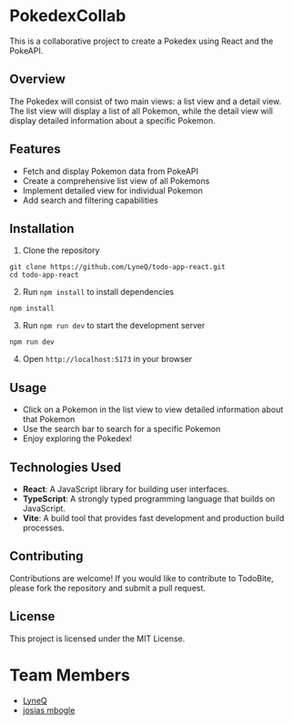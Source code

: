 # PokedexCollab
This is a collaborative project to create a Pokedex using React and the PokeAPI.

## Overview
The Pokedex will consist of two main views: a list view and a detail view. The list view will display a list of all Pokemon, while the detail view will display detailed information about a specific Pokemon.

## Features
- Fetch and display Pokemon data from PokeAPI
- Create a comprehensive list view of all Pokemons
- Implement detailed view for individual Pokemon
- Add search and filtering capabilities

## Installation

1. Clone the repository
```
git clone https://github.com/LyneQ/todo-app-react.git
cd todo-app-react
```
2. Run `npm install` to install dependencies
```
npm install
```
3. Run `npm run dev` to start the development server
```
npm run dev
```
4. Open `http://localhost:5173` in your browser

## Usage
- Click on a Pokemon in the list view to view detailed information about that Pokemon
- Use the search bar to search for a specific Pokemon
- Enjoy exploring the Pokedex!

## Technologies Used

- **React**: A JavaScript library for building user interfaces.
- **TypeScript**: A strongly typed programming language that builds on JavaScript.
- **Vite**: A build tool that provides fast development and production build processes.

## Contributing

Contributions are welcome! If you would like to contribute to TodoBite, please fork the repository and submit a pull request.

## License

This project is licensed under the MIT License.

# Team Members
- [LyneQ](https://github.com/LyneQ)
- [josias mbogle](https://github.com/junior344)
